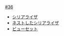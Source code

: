 [#36](https://github.com/hdknr/annotated-django/issues/36)

- [シリアライザ](drf.serializers.md)
- [ネストしたシリアライザ](drf.serializers.nested.md)
- [ビューセット](drf.viewsets.md)
